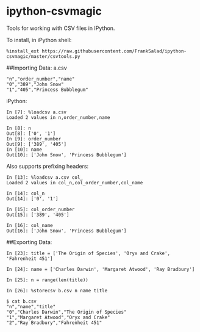 ipython-csvmagic
================

Tools for working with CSV files in IPython.

To install, in iPython shell:
```
%install_ext https://raw.githubusercontent.com/FrankSalad/ipython-csvmagic/master/csvtools.py
```

##Importing Data:
a.csv
```
"n","order_number","name"
"0","389","John Snow"
"1","405","Princess Bubblegum"
```

iPython:
```
In [7]: %loadcsv a.csv
Loaded 2 values in n,order_number,name

In [8]: n
Out[8]: ['0', '1']
In [9]: order_number
Out[9]: ['389', '405']
In [10]: name
Out[10]: ['John Snow', 'Princess Bubblegum']
```

Also supports prefixing headers:
```
In [13]: %loadcsv a.csv col_
Loaded 2 values in col_n,col_order_number,col_name

In [14]: col_n
Out[14]: ['0', '1']

In [15]: col_order_number
Out[15]: ['389', '405']

In [16]: col_name
Out[16]: ['John Snow', 'Princess Bubblegum']
```

##Exporting Data:
```
In [23]: title = ['The Origin of Species', 'Oryx and Crake', 'Fahrenheit 451']

In [24]: name = ['Charles Darwin', 'Margaret Atwood', 'Ray Bradbury']

In [25]: n = range(len(title))

In [26]: %storecsv b.csv n name title
```

```
$ cat b.csv 
"n","name","title"
"0","Charles Darwin","The Origin of Species"
"1","Margaret Atwood","Oryx and Crake"
"2","Ray Bradbury","Fahrenheit 451"
```
